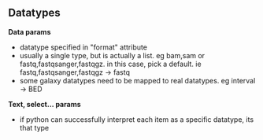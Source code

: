 

## Datatypes

**Data params**
- datatype specified in "format" attribute
- usually a single type, but is actually a list. eg bam,sam or fastq,fastqsanger,fastqgz. in this case, pick a  default. ie fastq,fastqsanger,fastqgz -> fastq
- some galaxy datatypes need to be mapped to real datatypes. eg interval -> BED


**Text, select... params**
 - if python can successfully interpret each item as a specific datatype, its that type

